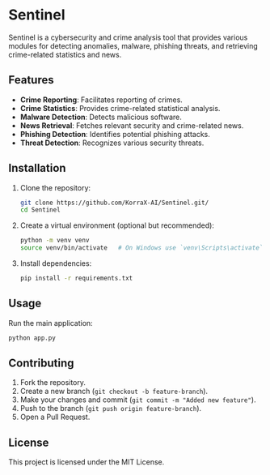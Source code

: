 # Sentinel

Sentinel is a cybersecurity and crime analysis tool that provides various modules for detecting anomalies, malware, phishing threats, and retrieving crime-related statistics and news.

## Features

- **Crime Reporting**: Facilitates reporting of crimes.
- **Crime Statistics**: Provides crime-related statistical analysis.
- **Malware Detection**: Detects malicious software.
- **News Retrieval**: Fetches relevant security and crime-related news.
- **Phishing Detection**: Identifies potential phishing attacks.
- **Threat Detection**: Recognizes various security threats.

## Installation

1. Clone the repository:
   ```sh
   git clone https://github.com/KorraX-AI/Sentinel.git/
   cd Sentinel
   ```

2. Create a virtual environment (optional but recommended):
   ```sh
   python -m venv venv
   source venv/bin/activate   # On Windows use `venv\Scripts\activate`
   ```

3. Install dependencies:
   ```sh
   pip install -r requirements.txt
   ```

## Usage

Run the main application:
```sh
python app.py
```


## Contributing

1. Fork the repository.
2. Create a new branch (`git checkout -b feature-branch`).
3. Make your changes and commit (`git commit -m "Added new feature"`).
4. Push to the branch (`git push origin feature-branch`).
5. Open a Pull Request.

## License

This project is licensed under the MIT License.
